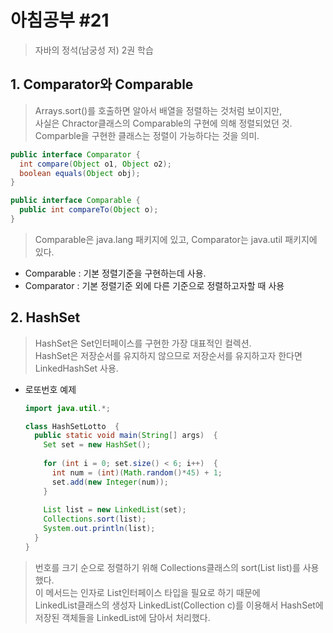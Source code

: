 # 아침공부 #21
>자바의 정석(남궁성 저) 2권 학습  

## 1. Comparator와 Comparable
>Arrays.sort()를 호출하면 알아서 배열을 정렬하는 것처럼 보이지만,  
사실은 Chractor클래스의 Comparable의 구현에 의해 정렬되었던 것.  
Comparble을 구현한 클래스는 정렬이 가능하다는 것을 의미.

~~~java
public interface Comparator {
  int compare(Object o1, Object o2);
  boolean equals(Object obj);
}

public interface Comparable {
  public int compareTo(Object o);
}
~~~

>Comparable은 java.lang 패키지에 있고, Comparator는 java.util 패키지에 있다.

- Comparable : 기본 정렬기준을 구현하는데 사용.
- Comparator : 기본 정렬기준 외에 다른 기준으로 정렬하고자할 때 사용

## 2. HashSet
>HashSet은 Set인터페이스를 구현한 가장 대표적인 컬렉션.  
HashSet은 저장순서를 유지하지 않으므로 저장순서를 유지하고자 한다면 LinkedHashSet 사용.

- 로또번호 예제
  ~~~java
  import java.util.*;
  
  class HashSetLotto  {
    public static void main(String[] args)  {
      Set set = new HashSet();
      
      for (int i = 0; set.size() < 6; i++)  {
        int num = (int)(Math.random()*45) + 1;
        set.add(new Integer(num));
      }
      
      List list = new LinkedList(set);
      Collections.sort(list);
      System.out.println(list);
    }
  }
  ~~~
>번호를 크기 순으로 정렬하기 위해 Collections클래스의 sort(List list)를 사용했다.  
이 메서드는 인자로 List인터페이스 타입을 필요로 하기 때문에  
LinkedList클래스의 생성자 LinkedList(Collection c)를 이용해서 HashSet에 저장된 객체들을 LinkedList에 담아서 처리했다.
